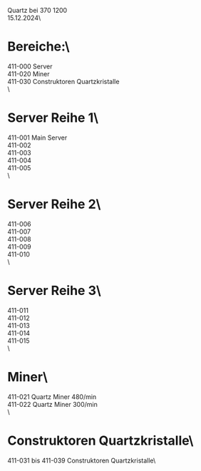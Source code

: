 Quartz bei 370 1200\
15.12.2024\


# Bereiche:\
411-000 Server\
411-020 Miner\
411-030 Construktoren Quartzkristalle\
\
# Server Reihe 1\
411-001 Main Server\
411-002 \
411-003 \
411-004 \
411-005 \
\
# Server Reihe 2\
411-006 \
411-007 \
411-008 \
411-009 \
411-010 \
\
# Server Reihe 3\
411-011 \
411-012 \
411-013 \
411-014 \
411-015 \
\
# Miner\
411-021 Quartz Miner 480/min\
411-022 Quartz Miner 300/min\
\
# Construktoren Quartzkristalle\
411-031 bis 411-039 Construktoren Quartzkristalle\
